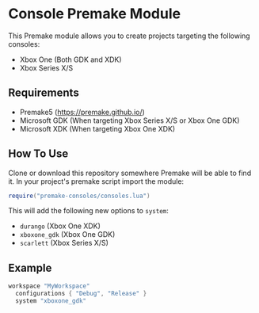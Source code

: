 # Console Premake Module

This Premake module allows you to create projects targeting the following consoles:

* Xbox One (Both GDK and XDK)
* Xbox Series X/S

## Requirements

* Premake5 (https://premake.github.io/)
* Microsoft GDK (When targeting Xbox Series X/S or Xbox One GDK)
* Microsoft XDK (When targeting Xbox One XDK)

## How To Use

Clone or download this repository somewhere Premake will be able to find it.
In your project's premake script import the module:

```lua
require("premake-consoles/consoles.lua")
```

This will add the following new options to `system`:

* `durango` (Xbox One XDK)
* `xboxone_gdk` (Xbox One GDK)
* `scarlett` (Xbox Series X/S)

## Example

```lua
workspace "MyWorkspace"
  configurations { "Debug", "Release" }	
  system "xboxone_gdk"
```
